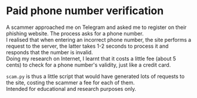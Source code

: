 # Paid phone number verification
A scammer approached me on Telegram and asked me to register on their phishing website. The process asks for a phone number.  
I realised that when entering an incorrect phone number, the site performs a request to the server, the latter takes 1-2 seconds to process it and responds that the number is invalid.  
Doing my research on Internet, I learnt that it costs a little fee (about 5 cents) to check for a phone number's validity, just like a credit card.

`scam.py` is thus a little script that would have generated lots of requests to the site, costing the scammer a fee for each of them.  
Intended for educational and research purposes only.
